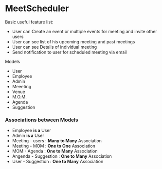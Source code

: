 # MeetScheduler

Basic useful feature list:

 * User can Create an event or multiple events for meeting and invite other users
 * User can see list of his upcoming meeting and past meetings
 * User can see Details of individual meeting
 * Send notification to user for scheduled meeting via email


Models
 * User
 * Employee
 * Admin
 * Meeeting
 * Venue
 * M.O.M.
 * Agenda
 * Suggestion

### Associations between Models

* Employee **is a** User
* Admin **is a** User
* Meeting - users :  **Many to Many**  Association
* Meeting - MOM  : **One to One** Association
* MOM - Agenda : **One to Many** Association
* Angenda - Suggestion : **One to Many** Association
* User - Suggestion : **One to Many** Association
